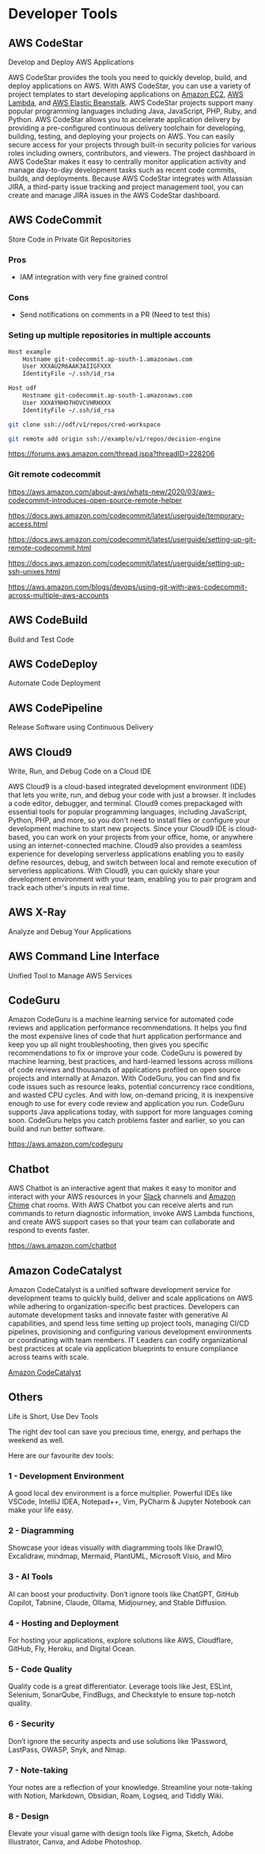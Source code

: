 # Developer Tools

## AWS CodeStar

Develop and Deploy AWS Applications

AWS CodeStar provides the tools you need to quickly develop, build, and deploy applications on AWS. With AWS CodeStar, you can use a variety of project templates to start developing applications on [Amazon EC2](https://aws.amazon.com/ec2/details/), [AWS Lambda](https://aws.amazon.com/lambda/details/), and [AWS Elastic Beanstalk](https://aws.amazon.com/elasticbeanstalk/details/). AWS CodeStar projects support many popular programming languages including Java, JavaScript, PHP, Ruby, and Python. AWS CodeStar allows you to accelerate application delivery by providing a pre-configured continuous delivery toolchain for developing, building, testing, and deploying your projects on AWS. You can easily secure access for your projects through built-in security policies for various roles including owners, contributors, and viewers. The project dashboard in AWS CodeStar makes it easy to centrally monitor application activity and manage day-to-day development tasks such as recent code commits, builds, and deployments. Because AWS CodeStar integrates with Atlassian JIRA, a third-party issue tracking and project management tool, you can create and manage JIRA issues in the AWS CodeStar dashboard.

## AWS CodeCommit

Store Code in Private Git Repositories

### Pros

- IAM integration with very fine grained control

### Cons

- Send notifications on comments in a PR (Need to test this)

### Seting up multiple repositories in multiple accounts

```bash
Host example
    Hostname git-codecommit.ap-south-1.amazonaws.com
    User XXXAU2R6AAK3AIIGFXXX
    IdentityFile ~/.ssh/id_rsa

Host odf
    Hostname git-codecommit.ap-south-1.amazonaws.com
    User XXXAYNHO7HOVCVHRHXXX
    IdentityFile ~/.ssh/id_rsa

git clone ssh://odf/v1/repos/cred-workspace

git remote add origin ssh://example/v1/repos/decision-engine
```

https://forums.aws.amazon.com/thread.jspa?threadID=228206

### Git remote codecommit

https://aws.amazon.com/about-aws/whats-new/2020/03/aws-codecommit-introduces-open-source-remote-helper

https://docs.aws.amazon.com/codecommit/latest/userguide/temporary-access.html

https://docs.aws.amazon.com/codecommit/latest/userguide/setting-up-git-remote-codecommit.html

https://docs.aws.amazon.com/codecommit/latest/userguide/setting-up-ssh-unixes.html

https://aws.amazon.com/blogs/devops/using-git-with-aws-codecommit-across-multiple-aws-accounts

## AWS CodeBuild

Build and Test Code

## AWS CodeDeploy

Automate Code Deployment

## AWS CodePipeline

Release Software using Continuous Delivery

## AWS Cloud9

Write, Run, and Debug Code on a Cloud IDE

AWS Cloud9 is a cloud-based integrated development environment (IDE) that lets you write, run, and debug your code with just a browser. It includes a code editor, debugger, and terminal. Cloud9 comes prepackaged with essential tools for popular programming languages, including JavaScript, Python, PHP, and more, so you don't need to install files or configure your development machine to start new projects. Since your Cloud9 IDE is cloud-based, you can work on your projects from your office, home, or anywhere using an internet-connected machine. Cloud9 also provides a seamless experience for developing serverless applications enabling you to easily define resources, debug, and switch between local and remote execution of serverless applications. With Cloud9, you can quickly share your development environment with your team, enabling you to pair program and track each other's inputs in real time.

## AWS X-Ray

Analyze and Debug Your Applications

## AWS Command Line Interface

Unified Tool to Manage AWS Services

## CodeGuru

Amazon CodeGuru is a machine learning service for automated code reviews and application performance recommendations. It helps you find the most expensive lines of code that hurt application performance and keep you up all night troubleshooting, then gives you specific recommendations to fix or improve your code. CodeGuru is powered by machine learning, best practices, and hard-learned lessons across millions of code reviews and thousands of applications profiled on open source projects and internally at Amazon. With CodeGuru, you can find and fix code issues such as resource leaks, potential concurrency race conditions, and wasted CPU cycles. And with low, on-demand pricing, it is inexpensive enough to use for every code review and application you run. CodeGuru supports Java applications today, with support for more languages coming soon. CodeGuru helps you catch problems faster and earlier, so you can build and run better software.

https://aws.amazon.com/codeguru

## Chatbot

AWS Chatbot is an interactive agent that makes it easy to monitor and interact with your AWS resources in your [Slack](https://slack.com/) channels and [Amazon Chime](https://aws.amazon.com/chime/) chat rooms. With AWS Chatbot you can receive alerts and run commands to return diagnostic information, invoke AWS Lambda functions, and create AWS support cases so that your team can collaborate and respond to events faster.

https://aws.amazon.com/chatbot

## Amazon CodeCatalyst

Amazon CodeCatalyst is a unified software development service for development teams to quickly build, deliver and scale applications on AWS while adhering to organization-specific best practices. Developers can automate development tasks and innovate faster with generative AI capabilities, and spend less time setting up project tools, managing CI/CD pipelines, provisioning and configuring various development environments or coordinating with team members. IT Leaders can codify organizational best practices at scale via application blueprints to ensure compliance across teams with scale.

[Amazon CodeCatalyst](https://aws.amazon.com/codecatalyst/)

## Others

Life is Short, Use Dev Tools

The right dev tool can save you precious time, energy, and perhaps the weekend as well.

Here are our favourite dev tools:

### 1 - Development Environment

A good local dev environment is a force multiplier. Powerful IDEs like VSCode, IntelliJ IDEA, Notepad++, Vim, PyCharm & Jupyter Notebook can make your life easy.

### 2 - Diagramming

Showcase your ideas visually with diagramming tools like DrawIO, Excalidraw, mindmap, Mermaid, PlantUML, Microsoft Visio, and Miro

### 3 - AI Tools

AI can boost your productivity. Don’t ignore tools like ChatGPT, GitHub Copilot, Tabnine, Claude, Ollama, Midjourney, and Stable Diffusion.

### 4 - Hosting and Deployment

For hosting your applications, explore solutions like AWS, Cloudflare, GitHub, Fly, Heroku, and Digital Ocean.

### 5 - Code Quality

Quality code is a great differentiator. Leverage tools like Jest, ESLint, Selenium, SonarQube, FindBugs, and Checkstyle to ensure top-notch quality.

### 6 - Security

Don’t ignore the security aspects and use solutions like 1Password, LastPass, OWASP, Snyk, and Nmap.

### 7 - Note-taking

Your notes are a reflection of your knowledge. Streamline your note-taking with Notion, Markdown, Obsidian, Roam, Logseq, and Tiddly Wiki.

### 8 - Design

Elevate your visual game with design tools like Figma, Sketch, Adobe Illustrator, Canva, and Adobe Photoshop.
